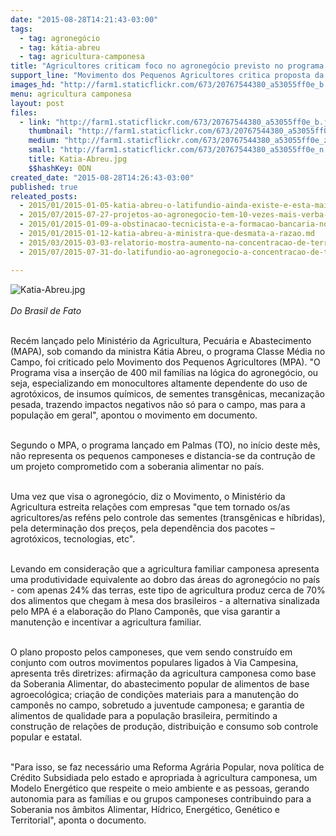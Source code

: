 ```yaml
---
date: "2015-08-28T14:21:43-03:00"
tags:
  - tag: agronegócio
  - tag: kátia-abreu
  - tag: agricultura-camponesa
title: "Agricultores criticam foco no agronegócio previsto no programa 'Classe Média no Campo'"
support_line: "Movimento dos Pequenos Agricultores critica proposta da ministra Kátia Abreu e defende Plano Camponês, “uma alternativa comprometida com a soberania alimentar no país”."
images_hd: "http://farm1.staticflickr.com/673/20767544380_a53055ff0e_b.jpg"
menu: agricultura camponesa
layout: post
files:
  - link: "http://farm1.staticflickr.com/673/20767544380_a53055ff0e_b.jpg"
    thumbnail: "http://farm1.staticflickr.com/673/20767544380_a53055ff0e_t.jpg"
    medium: "http://farm1.staticflickr.com/673/20767544380_a53055ff0e_z.jpg"
    small: "http://farm1.staticflickr.com/673/20767544380_a53055ff0e_n.jpg"
    title: Katia-Abreu.jpg
    $$hashKey: 0DN
created_date: "2015-08-28T14:26:43-03:00"
published: true
releated_posts:
  - 2015/01/2015-01-05-katia-abreu-o-latifundio-ainda-existe-e-esta-mais-improdutivo.md
  - 2015/07/2015-07-27-projetos-ao-agronegocio-tem-10-vezes-mais-verba-que-a-agricultura-familiar-em-sp.md
  - 2015/01/2015-01-09-a-obstinacao-tecnicista-e-a-formacao-bancaria-no-campo.md
  - 2015/01/2015-01-12-katia-abreu-a-ministra-que-desmata-a-razao.md
  - 2015/03/2015-03-03-relatorio-mostra-aumento-na-concentracao-de-terras-do-brasil.md
  - 2015/07/2015-07-31-do-latifundio-ao-agronegocio-a-concentracao-de-terras-no-brasil.md

---
```

<p><img alt="Katia-Abreu.jpg" src="http://farm1.staticflickr.com/673/20767544380_a53055ff0e_b.jpg" /><br />
<br />
<em>Do&nbsp;Brasil de Fato</em>&nbsp;</p>

<p><br />
Rec&eacute;m lan&ccedil;ado pelo Minist&eacute;rio da Agricultura, Pecu&aacute;ria e Abastecimento (MAPA), sob comando da ministra K&aacute;tia Abreu, o programa Classe M&eacute;dia no Campo, foi criticado pelo Movimento dos Pequenos Agricultores (MPA). &quot;O Programa visa a inser&ccedil;&atilde;o de 400 mil fam&iacute;lias na l&oacute;gica do agroneg&oacute;cio, ou seja, especializando em monocultores altamente dependente do uso de agrot&oacute;xicos, de insumos qu&iacute;micos, de sementes transg&ecirc;nicas, mecaniza&ccedil;&atilde;o pesada, trazendo impactos negativos n&atilde;o s&oacute; para o campo, mas para a popula&ccedil;&atilde;o em geral&quot;, apontou o movimento em documento.</p>

<p><br />
Segundo o MPA, o programa lan&ccedil;ado em Palmas (TO), no in&iacute;cio deste m&ecirc;s, n&atilde;o representa os pequenos camponeses e distancia-se da contru&ccedil;&atilde;o de um projeto comprometido com a soberania alimentar no pa&iacute;s.</p>

<p><br />
Uma vez que visa o agroneg&oacute;cio, diz o Movimento, o Minist&eacute;rio da Agricultura estreita rela&ccedil;&otilde;es com empresas &quot;que tem tornado os/as agricultores/as ref&eacute;ns pelo controle das sementes (transg&ecirc;nicas e h&iacute;bridas), pela determina&ccedil;&atilde;o dos pre&ccedil;os, pela depend&ecirc;ncia dos pacotes &ndash; agrot&oacute;xicos, tecnologias, etc&quot;.</p>

<p><br />
Levando em considera&ccedil;&atilde;o que a agricultura familiar camponesa apresenta uma produtividade equivalente ao dobro das &aacute;reas do agroneg&oacute;cio no pa&iacute;s - com apenas 24% das terras, este tipo de agricultura produz cerca de 70% dos alimentos que chegam &agrave; mesa dos brasileiros - a alternativa sinalizada pelo MPA &eacute; a elabora&ccedil;&atilde;o do Plano Campon&ecirc;s, que visa garantir a manuten&ccedil;&atilde;o e incentivar a agricultura familiar.&nbsp;</p>

<p><br />
O plano proposto pelos camponeses, que vem sendo constru&iacute;do em conjunto com outros movimentos populares ligados &agrave; Via Campesina, apresenta tr&ecirc;s diretrizes: afirma&ccedil;&atilde;o da agricultura camponesa como base da Soberania Alimentar, do abastecimento popular de alimentos de base agroecol&oacute;gica; cria&ccedil;&atilde;o de condi&ccedil;&otilde;es materiais para a manuten&ccedil;&atilde;o do campon&ecirc;s no campo, sobretudo a juventude camponesa; e garantia de alimentos de qualidade para a popula&ccedil;&atilde;o brasileira, permitindo a constru&ccedil;&atilde;o de rela&ccedil;&otilde;es de produ&ccedil;&atilde;o, distribui&ccedil;&atilde;o e consumo sob controle popular e estatal.</p>

<p><br />
&quot;Para isso, se faz necess&aacute;rio uma Reforma Agr&aacute;ria Popular, nova pol&iacute;tica de Cr&eacute;dito Subsidiada pelo estado e apropriada &agrave; agricultura camponesa, um Modelo Energ&eacute;tico que respeite o meio ambiente e as pessoas, gerando autonomia para as fam&iacute;lias e ou grupos camponeses contribuindo para a Soberania nos &acirc;mbitos Alimentar, H&iacute;drico, Energ&eacute;tico, Gen&eacute;tico e Territorial&quot;, aponta o documento.</p>
